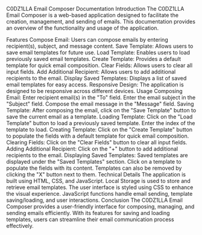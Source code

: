 C0DZ1LLA Email Composer Documentation
Introduction
The C0DZ1LLA Email Composer is a web-based application designed to facilitate the creation, management, and sending of emails. This documentation provides an overview of the functionality and usage of the application.

Features
Compose Email: Users can compose emails by entering recipient(s), subject, and message content.
Save Template: Allows users to save email templates for future use.
Load Template: Enables users to load previously saved email templates.
Create Template: Provides a default template for quick email composition.
Clear Fields: Allows users to clear all input fields.
Add Additional Recipient: Allows users to add additional recipients to the email.
Display Saved Templates: Displays a list of saved email templates for easy access.
Responsive Design: The application is designed to be responsive across different devices.
Usage
Composing Email:
Enter recipient email(s) in the "To" field.
Enter the email subject in the "Subject" field.
Compose the email message in the "Message" field.
Saving Template:
After composing the email, click on the "Save Template" button to save the current email as a template.
Loading Template:
Click on the "Load Template" button to load a previously saved template. Enter the index of the template to load.
Creating Template:
Click on the "Create Template" button to populate the fields with a default template for quick email composition.
Clearing Fields:
Click on the "Clear Fields" button to clear all input fields.
Adding Additional Recipient:
Click on the "+" button to add additional recipients to the email.
Displaying Saved Templates:
Saved templates are displayed under the "Saved Templates" section. Click on a template to populate the fields with its content. Templates can also be removed by clicking the "X" button next to them.
Technical Details
The application is built using HTML, CSS, and JavaScript.
Local Storage is used to store and retrieve email templates.
The user interface is styled using CSS to enhance the visual experience.
JavaScript functions handle email sending, template saving/loading, and user interactions.
Conclusion
The C0DZ1LLA Email Composer provides a user-friendly interface for composing, managing, and sending emails efficiently. With its features for saving and loading templates, users can streamline their email communication process effectively.